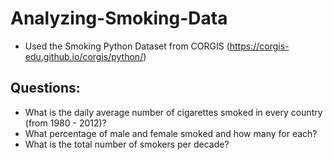 # Analyzing-Smoking-Data
- Used the Smoking Python Dataset from CORGIS (https://corgis-edu.github.io/corgis/python/) 

## Questions:
- What is the daily average number of cigarettes smoked in every country (from 1980 - 2012)?
- What percentage of male and female smoked and how many for each?
- What is the total number of smokers per decade?

